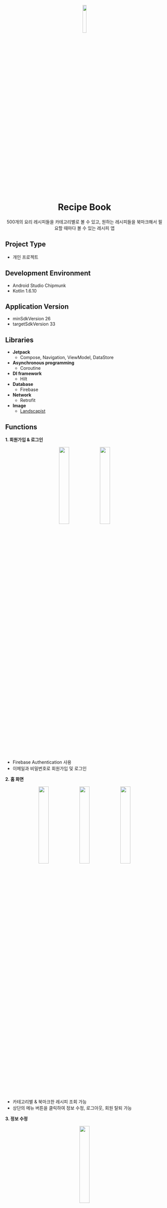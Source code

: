 <p align="center">
  <img src = "https://user-images.githubusercontent.com/62979330/185889664-d7f33692-92c2-4a4b-bc8d-8100c6dc9789.png" width=15% height=15%>
</p>

<div align="center">
  <h1>Recipe Book</h1>
</div>

<div align="center">
  500개의 요리 레시피들을 카테고리별로 볼 수 있고, 원하는 레시피들을 북마크해서 필요할 때마다 볼 수 있는 레시피 앱 
</div>

## Project Type
+ 개인 프로젝트

## Development Environment
+ Android Studio Chipmunk
+ Kotlin 1.6.10

## Application Version
+ minSdkVersion 26
+ targetSdkVersion 33

## Libraries
+ __Jetpack__
  + Compose, Navigation, ViewModel, DataStore 
+ __Asynchronous programming__
  + Coroutine 
+ __DI framework__
  + Hilt
+ __Database__
  + Firebase
+ __Network__
  + Retrofit
+ __Image__
  + [Landscapist](https://github.com/skydoves/landscapist)
  
## Functions
__1. 회원가입 & 로그인__
<p align="center">
  <img src = "https://user-images.githubusercontent.com/62979330/185891352-bace8b56-5880-472e-8385-19f185b28202.png" width=25% height=25%>
  <img src = "https://user-images.githubusercontent.com/62979330/185891498-4477241f-297e-45ef-a8e9-4a13d07e604a.png" width=25% height=25%>
</p>

+ Firebase Authentication 사용
+ 이메일과 비밀번호로 회원가입 및 로그인

__2. 홈 화면__
<p align="center">
  <img src = "https://user-images.githubusercontent.com/62979330/185894122-adf2bcd8-d408-45ae-87fb-3f79dd553e04.png" width=25% height=25%>
  <img src = "https://user-images.githubusercontent.com/62979330/185894149-30acecdf-553e-4c34-90a5-9f0c8bc3e87f.png" width=25% height=25%>
  <img src = "https://user-images.githubusercontent.com/62979330/185894156-18e79d54-97fd-436a-a736-488669ce4a29.png" width=25% height=25%>
</p>

+ 카테고리별 & 북마크한 레시피 조회 가능
+ 상단의 메뉴 버튼을 클릭하여 정보 수정, 로그아웃, 회원 탈퇴 가능

__3. 정보 수정__
<p align="center">
  <img src = "https://user-images.githubusercontent.com/62979330/185892484-773a1fec-465b-4991-8194-6c5f3aff271e.png" width=25% height=25%>
</p>

+ 로그인한 사용자의 정보(닉네임, 비밀번호) 수정 가능

__3. 레시피 목록 조회__
<p align="center">
  <img src = "https://user-images.githubusercontent.com/62979330/185893392-8a68cc99-15a3-4a69-bc73-8ee72e588edc.png" width=25% height=25%>
</p>

+ 500개의 레시피들을 카테고리별로(밥, 국&찌개, 반찬, 일품, 후식) 조회 가능
+ Open API 사용 [식품의약품안전처_조리식품의 레시피 DB](https://www.foodsafetykorea.go.kr/api/newDatasetDetail.do)
+ 원하는 레시피를 북마크 버튼으로 추가 또는 제거 가능

__4. 레시피(조리 방법, 재료) 조회__
<p align="center">
  <img src = "https://user-images.githubusercontent.com/62979330/185893416-ddecac0e-0fc8-4da3-b929-4d940bcb8235.png" width=25% height=25%>
  <img src = "https://user-images.githubusercontent.com/62979330/185893427-446a21ae-5978-4e8f-8849-6768121460d1.png" width=25% height=25%>
</p>

+ 레시피 목록에서 재료 또는 방법 버튼 클릭 시 해당 정보 확인 가능

__5. 북마크한 레시피 조회__
<p align="center">
  <img src = "https://user-images.githubusercontent.com/62979330/185896359-79d59212-f941-4b66-b726-ac9a6ab13718.png" width=25% height=25%>
  <img src = "https://user-images.githubusercontent.com/62979330/185896371-94edd1c4-2f0f-46d5-bed3-68cc522e0901.png" width=25% height=25%>
</p>

+ 북마크 카테고리에서 북마크한 레시피들을 카테고리별로 조회 가능

## Version Test
|API Level|Test|
|------|---|
|33|OK|
|32|OK|
|31|OK|
|30|OK|
|29|OK|
|28|OK|
|27|OK|
|26|OK|





